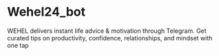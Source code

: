 # Wehel24_bot
WEHEL delivers instant life advice &amp; motivation through Telegram. Get curated tips on productivity, confidence, relationships, and mindset with one tap

